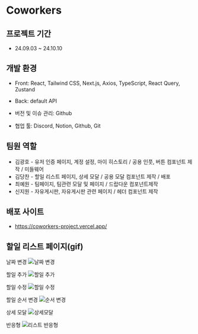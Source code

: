 # Coworkers

## 프로젝트 기간 

+ 24.09.03 ~ 24.10.10

## 개발 환경

+ Front: React, Tailwind CSS, Next.js, Axios, TypeScript, React Query, Zustand​

+ Back: default API​

+ 버전 및 이슈 관리: Github​

+ 협업 툴: Discord, Notion, Github, Git​

## 팀원 역할

+ 김광호 - 유저 인증 페이지, 계정 설정, 마이 히스토리 / 공용 인풋, 버튼 컴포넌트 제작 / 미들웨어
+ 김당찬 - 할일 리스트 페이지, 상세 모달​ / 공용 모달 컴포넌트 제작 / 배포
+ 최예원 - 팀페이지, 팀관련 모달 및 페이지​ / 드랍다운 컴포넌트​ 제작
+ 신지원 - 자유게시판, 자유게시판 관련 페이지​ / 헤더 컴포넌트 제작

## 배포 사이트

+ https://coworkers-project.vercel.app/

## 할일 리스트 페이지(gif)

날짜 변경
![날짜 변경](https://github.com/user-attachments/assets/d62ac787-8e5e-4871-b13a-ba286fcbd8ea)


할일 추가
![할일 추가](https://github.com/user-attachments/assets/5235b164-7128-4acd-86f5-1206d77b9e95)

할일 수정
![할일 수정](https://github.com/user-attachments/assets/84cc9a02-2bff-4a33-915a-6a557a5d7240)

할일 순서 변경
![순서 변경](https://github.com/user-attachments/assets/991cf9c1-01aa-4703-a376-4c06fb59af86)

상세 모달
![상세모달](https://github.com/user-attachments/assets/a9a090fa-f220-431e-8414-946f7e489ca2)

반응형
![리스트 반응형](https://github.com/user-attachments/assets/4694bf99-f6a1-4a63-bbdf-99357c33042d)
